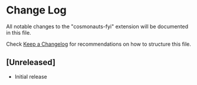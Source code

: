 # Change Log

All notable changes to the "cosmonauts-fyi" extension will be documented in this file.

Check [Keep a Changelog](http://keepachangelog.com/) for recommendations on how to structure this file.

## [Unreleased]

- Initial release